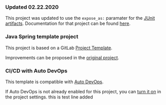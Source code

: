 ### Updated 02.22.2020

This project was updated to use the `expose_as:` paramater for the [JUnit artifacts](https://docs.gitlab.com/ee/ci/junit_test_reports.html#viewing-junit-test-reports-on-gitlab). Documentation for that project can be found [here](https://docs.gitlab.com/ee/ci/yaml/#artifactsexpose_as).

### Java Spring template project

This project is based on a GitLab [Project Template](https://docs.gitlab.com/ee/gitlab-basics/create-project.html).

Improvements can be proposed in the [original project](https://gitlab.com/gitlab-org/project-templates/spring).

### CI/CD with Auto DevOps

This template is compatible with [Auto DevOps](https://docs.gitlab.com/ee/topics/autodevops/).

If Auto DevOps is not already enabled for this project, you can [turn it on](https://docs.gitlab.com/ee/topics/autodevops/#enabling-auto-devops) in the project settings.
this is test line added
